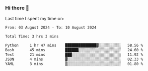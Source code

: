 ### Hi there 👋

<!--
**Grav1tum/Grav1tum** is a ✨ _special_ ✨ repository because its `README.md` (this file) appears on your GitHub profile.

Here are some ideas to get you started:

- 🔭 I’m currently working on ...
- 🌱 I’m currently learning ...
- 👯 I’m looking to collaborate on ...
- 🤔 I’m looking for help with ...
- 💬 Ask me about ...
- 📫 How to reach me: ...
- 😄 Pronouns: ...
- ⚡ Fun fact: ...
-->
Last time I spent my time on:
<!--START_SECTION:waka-->

```txt
From: 03 August 2024 - To: 10 August 2024

Total Time: 3 hrs 3 mins

Python     1 hr 47 mins    ██████████████▓░░░░░░░░░░   58.56 %
Bash       45 mins         ██████░░░░░░░░░░░░░░░░░░░   24.60 %
Text       21 mins         ███░░░░░░░░░░░░░░░░░░░░░░   11.92 %
JSON       4 mins          ▓░░░░░░░░░░░░░░░░░░░░░░░░   02.33 %
YAML       3 mins          ▒░░░░░░░░░░░░░░░░░░░░░░░░   01.80 %
```

<!--END_SECTION:waka-->
